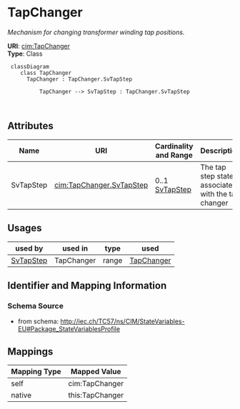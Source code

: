 # TapChanger


_Mechanism for changing transformer winding tap positions._





**URI**: [cim:TapChanger](http://iec.ch/TC57/CIM100#TapChanger)<br />
**Type**: Class




```mermaid
 classDiagram
    class TapChanger
      TapChanger : TapChanger.SvTapStep
        
          TapChanger --> SvTapStep : TapChanger.SvTapStep
        
      
```




<!-- no inheritance hierarchy -->


## Attributes


| Name | URI | Cardinality and Range | Description | Inheritance |
| ---  | --- | --- | --- | --- |
| SvTapStep | [cim:TapChanger.SvTapStep](http://iec.ch/TC57/CIM100#TapChanger.SvTapStep) | 0..1 <br />  [SvTapStep](SvTapStep.md)  | The tap step state associated with the tap changer | direct |





## Usages

| used by | used in | type | used |
| ---  | --- | --- | --- |
| [SvTapStep](SvTapStep.md) | TapChanger | range | [TapChanger](TapChanger.md) |






## Identifier and Mapping Information







### Schema Source


* from schema: http://iec.ch/TC57/ns/CIM/StateVariables-EU#Package_StateVariablesProfile





## Mappings

| Mapping Type | Mapped Value |
| ---  | ---  |
| self | cim:TapChanger |
| native | this:TapChanger |




